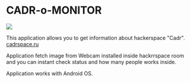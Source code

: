 # CADR-o-MONITOR

![](https://raw.githubusercontent.com/cadrspace/cadromonitor/master/app/src/main/ic_launcher-web.png)

This application allows you to get information about hackerspace "Cadr".
[cadrspace.ru](http://cadrspace.ru)

Application fetch image from Webcam installed inside hackrrspace room and you can instant check status and how many people works inside.

Application works with Android OS.
